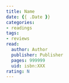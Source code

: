 ```yaml
---
title: Name
date: {{ .Date }}
categories:
- readings
tags:
- reviews
read:
  author: Author
  publisher: Publisher
  pages: 999999
  uid: isbn:XXX
rating: N
---
```


<!--more-->
